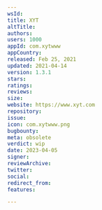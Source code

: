 ```yaml
---
wsId: 
title: XYT
altTitle: 
authors: 
users: 1000
appId: com.xytwww
appCountry: 
released: Feb 25, 2021
updated: 2021-04-14
version: 1.3.1
stars: 
ratings: 
reviews: 
size: 
website: https://www.xyt.com
repository: 
issue: 
icon: com.xytwww.png
bugbounty: 
meta: obsolete
verdict: wip
date: 2023-04-05
signer: 
reviewArchive: 
twitter: 
social: 
redirect_from: 
features: 

---
```


